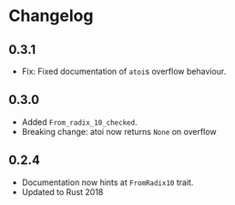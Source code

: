 Changelog
=========

0.3.1
-----

* Fix: Fixed documentation of `atoi`s overflow behaviour.

0.3.0
-----

* Added `From_radix_10_checked`.
* Breaking change: atoi now returns `None` on overflow

0.2.4
-----

* Documentation now hints at `FromRadix10` trait.
* Updated to Rust 2018
